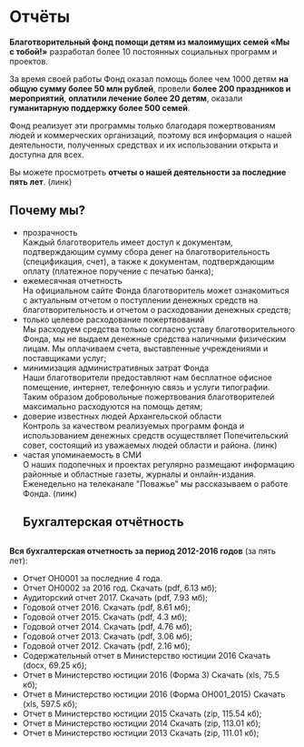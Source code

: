 <h1>Отчёты</h1>

<b>Благотворительный фонд помощи детям из малоимущих семей «Мы с тобой!»</b> разработал более 10 постоянных социальных программ и проектов. 
<p>За время своей работы Фонд оказал помощь более чем 1000 детям <b>на общую сумму более 50 млн рублей</b>, провели <b>более 200 праздников и мероприятий</b>, <b>оплатили лечение более 20 детям</b>, оказали <b>гуманитарную поддержку более 500 семей</b>.

Фонд реализует эти программы только благодаря пожертвованиям людей и коммерческих организаций, поэтому вся информация о нашей деятельности, полученных средствах и их использовании открыта и доступна для всех. 

Вы можете просмотреть <b>отчеты о нашей деятельности за последние пять лет</b>. (линк)

<h2>Почему мы?</h2>
<ul>
<li>прозрачность</li>
Каждый благотворитель имеет доступ к документам, подтверждающим сумму сбора денег на благотворительность (спецификация, счет), а также к документам, подтверждающим оплату (платежное поручение с печатью банка);
<li>ежемесячная отчетность</li>
На официальном сайте Фонда благотворитель может ознакомиться с актуальным отчетом о поступлении денежных средств на благотворительность и отчетом о расходовании денежных средств;

<li>только целевое расходование пожертвований</li>
Мы расходуем средства только согласно уставу благотворительного Фонда, мы не выдаем денежные средства наличными физическим лицам. Мы оплачиваем счета, выставленные учреждениями и поставщиками услуг;
<li>минимизация административных затрат Фонда</li>
Наши благотворители предоставляют нам бесплатное офисное помещение, интернет, телефонную связь и услуги типографии. Таким образом добровольные пожертвования благотворителей максимально расходуются на помощь детям;
<li>доверие известных людей Архангельской области</li>
Контроль за качеством реализуемых программ фонда и использованием денежных средств осуществляет Попечительский совет, состоящий из уважаемых людей области и района. (линк)
<li>частая упоминаемость в СМИ</li>
О наших подопечных и проектах регулярно размещают информацию районные и областные газеты, журналы и онлайн-издания. Еженедельно на телеканале "Поважье" мы рассказываем о работе Фонда. (линк)
<h2>Бухгалтерская отчётность<h2>
</ul>
<b>Вся бухгалтерская отчетность за период 2012-2016 годов</b> (за пять лет): 
<ul>
<li>Отчет ОН0001 за последние 4 года.</li>

<li>Отчет ОН0002 за 2016 год. Скачать (pdf, 6.13 мб);</li>

<li>Аудиторский отчет 2017. Скачать (pdf, 7.93 мб);</li>

<li>Годовой отчет 2016. Скачать (pdf, 8.61 мб);</li>

<li>Годовой отчет 2015. Скачать (pdf, 4.3 мб);</li>

<li>Годовой отчет 2014. Скачать (pdf, 4.76 мб);</li>

<li>Годовой отчет 2013. Скачать (pdf, 3.06 мб);</li>

<li>Годовой отчет 2012. Скачать (pdf, 2.16 мб);</li>

<li>Содержательный отчет в Министерство юстиции 2016 Скачать (docx, 69.25 кб);</li>

<li>Отчет в Министерство юстиции 2016 (Форма 3) Скачать (xls, 75.5 кб);</li>

<li>Отчет в Министерство юстиции 2016 (Форма ОН001_2015) Скачать (xls, 597.5 кб);</li>

<li>Отчет в Министерство юстиции 2015 Скачать (zip, 115.54 кб);</li>

<li>Отчет в Министерство юстиции 2014 Скачать (zip, 113.01 кб);</li>

<li>Отчет в Министерство юстиции 2013 Скачать (zip, 111.01 кб);</li>
</ul>

